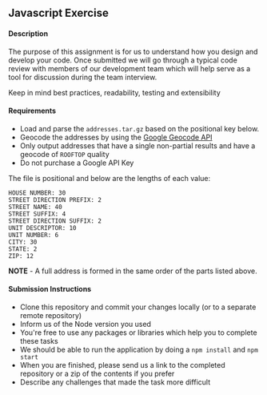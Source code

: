 ## Javascript Exercise

#### Description

The purpose of this assignment is for us to understand how you design and develop your code. Once submitted we will go through a typical code review with members of our development team which will help serve as a tool for discussion during the team interview.

Keep in mind best practices, readability, testing and extensibility

#### Requirements

- Load and parse the `addresses.tar.gz` based on the positional key below.
- Geocode the addresses by using the [Google Geocode API](https://developers.google.com/maps/documentation/javascript/geocoding)
- Only output addresses that have a single non-partial results and have a geocode of `ROOFTOP` quality
- Do not purchase a Google API Key

The file is positional and below are the lengths of each value:

```
HOUSE NUMBER: 30
STREET DIRECTION PREFIX: 2
STREET NAME: 40
STREET SUFFIX: 4
STREET DIRECTION SUFFIX: 2
UNIT DESCRIPTOR: 10
UNIT NUMBER: 6
CITY: 30
STATE: 2
ZIP: 12
```

**NOTE** - A full address is formed in the same order of the parts listed above.

#### Submission Instructions

- Clone this repository and commit your changes locally (or to a separate remote repository)
- Inform us of the Node version you used
- You're free to use any packages or libraries which help you to complete these tasks
- We should be able to run the application by doing a `npm install` and `npm start`
- When you are finished, please send us a link to the completed repository or a zip of the contents if you prefer
- Describe any challenges that made the task more difficult
